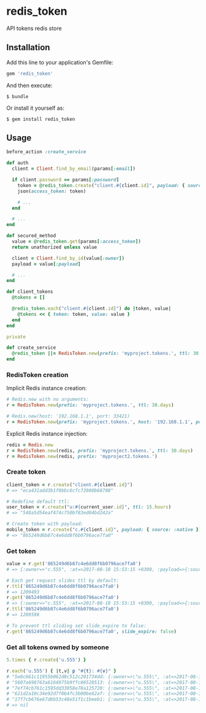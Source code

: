# redis_token

API tokens redis store

## Installation

Add this line to your application's Gemfile:

```ruby
gem 'redis_token'
```

And then execute:

    $ bundle

Or install it yourself as:

    $ gem install redis_token

## Usage

```ruby
before_action :create_service

def auth
  client = Client.find_by_email(params[:email])

  if client.password == params[:password]
    token = @redis_token.create("client.#{client.id}", payload: { source: :native })
    json(access_token: token)

    # ...
  end

  # ...
end

def secured_method
  value = @redis_token.get(params[:access_token])
  return unathorized unless value

  client = Client.find_by_id(value[:owner])
  payload = value[:payload]

  # ...
end

def client_tokens
  @tokens = []

  @redis_token.each("client.#{client.id}") do |token, value|
    @tokens << { token: token, value: value }
  end
end

private

def create_service
  @redis_token ||= RedisToken.new(prefix: 'myproject.tokens.', ttl: 30.days)
end
```

### RedisToken creation

Implicit Redis instance creation:

```ruby
# Redis.new with no arguments:
r = RedisToken.new(prefix: 'myproject.tokens.', ttl: 30.days)

# Redis.new(host: '192.168.1.1', port: 33421)
r = RedisToken.new(prefix: 'myproject.tokens.', host: '192.168.1.1', port: 33421)
```

Explicit Redis instance injection:

```ruby
redis = Redis.new
r = RedisToken.new(redis, prefix: 'myproject.tokens.', ttl: 30.days)
r = RedisToken.new(redis, prefix: 'myproject2.tokens.')
```

### Create token

```ruby
client_token = r.create("client.#{client.id}")
# => "eca431add3b1f0bbc6cfc73980b68708"

# Redefine default ttl:
user_token = r.create("u:#{current_user.id}", ttl: 15.hours)
# => "548a5d54eaf474c750bf83ed04bd242a"

# Create token with payload:
mobile_token = r.create("c.#{client.id}", payload: { source: :native })
# => "865249d6b87c4e6dd8f6b0796ace7fa0"
```

### Get token

```ruby
value = r.get('865249d6b87c4e6dd8f6b0796ace7fa0')
# => {:owner=>"c.555", :at=>2017-08-18 15:53:15 +0300, :payload=>{:source=>:native}}

# Each get request slides ttl by default:
r.ttl('865249d6b87c4e6dd8f6b0796ace7fa0')
# => 1209493
r.get('865249d6b87c4e6dd8f6b0796ace7fa0')
# => {:owner=>"c.555", :at=>2017-08-18 15:53:15 +0300, :payload=>{:source=>:native}}
r.ttl('865249d6b87c4e6dd8f6b0796ace7fa0')
# => 1209598

# To prevent ttl sliding set slide_expire to false:
r.get('865249d6b87c4e6dd8f6b0796ace7fa0', slide_expire: false)
```

### Get all tokens owned by someone

```ruby
5.times { r.create('u.555') }

r.each('u.555') { |t,v| p "#{t}: #{v}" }
# "5e8c661c11955b062d8c512c201734dd: {:owner=>\"u.555\", :at=>2017-08-18 16:02:10 +0300}"
# "5607a698763a6164975b9ffc06528513: {:owner=>\"u.555\", :at=>2017-08-18 16:02:10 +0300}"
# "7ef74cb761c1595dd33058e78a125720: {:owner=>\"u.555\", :at=>2017-08-18 16:02:10 +0300}"
# "621d2a10c34e92d7f0b4fc3b00be62af: {:owner=>\"u.555\", :at=>2017-08-18 16:02:10 +0300}"
# "17f7cb676e67d6b53c48e51f1c1beeb1: {:owner=>\"u.555\", :at=>2017-08-18 16:02:10 +0300}"
# => nil

```
